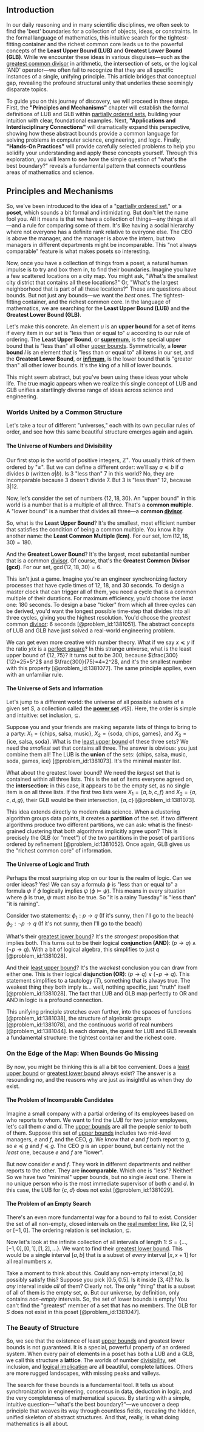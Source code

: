 ## Introduction
In our daily reasoning and in many scientific disciplines, we often seek to find the 'best' boundaries for a collection of objects, ideas, or constraints. In the formal language of mathematics, this intuitive search for the tightest-fitting container and the richest common core leads us to the powerful concepts of the **Least Upper Bound (LUB)** and **Greatest Lower Bound (GLB)**. While we encounter these ideas in various disguises—such as the [greatest common divisor](@article_id:142453) in arithmetic, the intersection of sets, or the logical 'AND' operator—we often fail to recognize that they are all specific instances of a single, unifying principle. This article bridges that conceptual gap, revealing the profound structural unity that underlies these seemingly disparate topics.

To guide you on this journey of discovery, we will proceed in three steps. First, the **"Principles and Mechanisms"** chapter will establish the formal definitions of LUB and GLB within [partially ordered sets](@article_id:274266), building your intuition with clear, foundational examples. Next, **"Applications and Interdisciplinary Connections"** will dramatically expand this perspective, showing how these abstract bounds provide a common language for solving problems in computer science, engineering, and logic. Finally, **"Hands-On Practices"** will provide carefully selected problems to help you solidify your understanding and apply these concepts yourself. Through this exploration, you will learn to see how the simple question of "what's the best boundary?" reveals a fundamental pattern that connects countless areas of mathematics and science.

## Principles and Mechanisms

So, we've been introduced to the idea of a "[partially ordered set](@article_id:154508)," or a **poset**, which sounds a bit formal and intimidating. But don't let the name fool you. All it means is that we have a collection of things—any things at all—and a rule for comparing some of them. It's like having a social hierarchy where not everyone has a definite rank relative to everyone else. The CEO is above the manager, and the manager is above the intern, but two managers in different departments might be incomparable. This "not always comparable" feature is what makes posets so interesting.

Now, once you have a collection of things from a poset, a natural human impulse is to try and box them in, to find their boundaries. Imagine you have a few scattered locations on a city map. You might ask, "What's the smallest city district that contains all these locations?" Or, "What's the largest neighborhood that is part of all these locations?" These are questions about bounds. But not just any bounds—we want the *best* ones. The tightest-fitting container, and the richest common core. In the language of mathematics, we are searching for the **Least Upper Bound (LUB)** and the **Greatest Lower Bound (GLB)**.

Let's make this concrete. An element $u$ is an **upper bound** for a set of items if every item in our set is "less than or equal to" $u$ according to our rule of ordering. The **Least Upper Bound**, or **[supremum](@article_id:140018)**, is the special upper bound that is "less than" all other [upper bounds](@article_id:274244). Symmetrically, a **lower bound** $l$ is an element that is "less than or equal to" all items in our set, and the **Greatest Lower Bound**, or **[infimum](@article_id:139624)**, is the lower bound that is "greater than" all other lower bounds. It's the king of a hill of lower bounds.

This might seem abstract, but you've been using these ideas your whole life. The true magic appears when we realize this single concept of LUB and GLB unifies a startlingly diverse range of ideas across science and engineering.

### Worlds United by a Common Structure

Let's take a tour of different "universes," each with its own peculiar rules of order, and see how this same beautiful structure emerges again and again.

#### The Universe of Numbers and Divisibility

Our first stop is the world of positive integers, $\mathbb{Z}^+$. You usually think of them ordered by "$\le$". But we can define a different order: we’ll say $a \preceq b$ if $a$ divides $b$ (written $a|b$). Is 3 "less than" 7 in this world? No, they are incomparable because 3 doesn't divide 7. But 3 is "less than" 12, because $3|12$.

Now, let’s consider the set of numbers $\{12, 18, 30\}$. An "upper bound" in this world is a number that is a multiple of all three. That's a **common multiple**. A "lower bound" is a number that divides all three—a **common [divisor](@article_id:187958)**.

So, what is the **Least Upper Bound**? It's the smallest, most efficient number that satisfies the condition of being a common multiple. You know it by another name: the **Least Common Multiple (lcm)**. For our set, $\operatorname{lcm}(12, 18, 30) = 180$.

And the **Greatest Lower Bound**? It's the largest, most substantial number that is a common [divisor](@article_id:187958). Of course, that's the **Greatest Common Divisor (gcd)**. For our set, $\operatorname{gcd}(12, 18, 30) = 6$.

This isn't just a game. Imagine you're an engineer synchronizing factory processes that have cycle times of 12, 18, and 30 seconds. To design a master clock that can trigger all of them, you need a cycle that is a common multiple of their durations. For maximum efficiency, you’d choose the *least* one: 180 seconds. To design a base "ticker" from which all three cycles can be derived, you'd want the longest possible time-step that divides into all three cycles, giving you the highest resolution. You'd choose the *greatest* common [divisor](@article_id:187958): 6 seconds [@problem_id:1381051]. The abstract concepts of LUB and GLB have just solved a real-world engineering problem.

We can get even more creative with number theory. What if we say $x \preceq y$ if the ratio $y/x$ is a [perfect square](@article_id:635128)? In this strange universe, what is the least upper bound of $\{12, 75\}$? It turns out to be 300, because $\frac{300}{12}=25=5^2$ and $\frac{300}{75}=4=2^2$, and it's the smallest number with this property [@problem_id:1381077]. The same principle applies, even with an unfamiliar rule.

#### The Universe of Sets and Information

Let's jump to a different world: the universe of all possible subsets of a given set $S$, a collection called the **[power set](@article_id:136929)** $\mathcal{P}(S)$. Here, the order is simple and intuitive: set inclusion, $\subseteq$.

Suppose you and your friends are making separate lists of things to bring to a party: $X_1 = \{\text{chips, salsa, music}\}$, $X_2 = \{\text{soda, chips, games}\}$, and $X_3 = \{\text{ice, salsa, soda}\}$. What is the [least upper bound](@article_id:142417) of these three sets? We need the *smallest* set that contains all three. The answer is obvious: you just combine them all! The LUB is the **union** of the sets: $\{\text{chips, salsa, music, soda, games, ice}\}$ [@problem_id:1381073]. It's the minimal master list.

What about the greatest lower bound? We need the *largest* set that is contained within all three lists. This is the set of items everyone agreed on, the **intersection**: in this case, it appears to be the empty set, as no single item is on all three lists. If the first two lists were $X_1 = \{a, b, c, f\}$ and $X_2 = \{a, c, d, g\}$, their GLB would be their intersection, $\{a, c\}$ [@problem_id:1381073].

This idea extends directly to modern data science. When a clustering algorithm groups data points, it creates a **partition** of the set. If two different algorithms produce two different partitions, we can ask: what is the finest-grained clustering that both algorithms implicitly agree upon? This is precisely the GLB (or "meet") of the two partitions in the poset of partitions ordered by refinement [@problem_id:1381052]. Once again, GLB gives us the "richest common core" of information.

#### The Universe of Logic and Truth

Perhaps the most surprising stop on our tour is the realm of logic. Can we order ideas? Yes! We can say a formula $\phi$ is "less than or equal to" a formula $\psi$ if $\phi$ logically implies $\psi$ ($\phi \models \psi$). This means in every situation where $\phi$ is true, $\psi$ must also be true. So "it is a rainy Tuesday" is "less than" "it is raining".

Consider two statements:
$\phi_1: p \to q$ (If it's sunny, then I'll go to the beach)
$\phi_2: \neg p \to q$ (If it's not sunny, then I'll go to the beach)

What's their [greatest lower bound](@article_id:141684)? It's the *strongest* proposition that implies both. This turns out to be their logical **conjunction (AND)**: $(p \to q) \land (\neg p \to q)$. With a bit of logical algebra, this simplifies to just $q$ [@problem_id:1381028].

And their [least upper bound](@article_id:142417)? It's the *weakest* conclusion you can draw from either one. This is their logical **disjunction (OR)**: $(p \to q) \lor (\neg p \to q)$. This statement simplifies to a tautology ($T$), something that is always true. The weakest thing they both imply is... well, nothing specific, just "truth" itself [@problem_id:1381028]. The fact that LUB and GLB map perfectly to OR and AND in logic is a profound connection.

This unifying principle stretches even further, into the spaces of functions [@problem_id:1381038], the structure of algebraic groups [@problem_id:1381078], and the continuous world of real numbers [@problem_id:1381044]. In each domain, the quest for LUB and GLB reveals a fundamental structure: the tightest container and the richest core.

### On the Edge of the Map: When Bounds Go Missing

By now, you might be thinking this is all a bit too convenient. Does a [least upper bound](@article_id:142417) or [greatest lower bound](@article_id:141684) always exist? The answer is a resounding *no*, and the reasons why are just as insightful as when they do exist.

#### The Problem of Incomparable Candidates

Imagine a small company with a partial ordering of its employees based on who reports to whom. We want to find the LUB for two junior employees, let's call them $c$ and $d$. The [upper bounds](@article_id:274244) are all the people senior to both of them. Suppose this set of [upper bounds](@article_id:274244) includes two mid-level managers, $e$ and $f$, and the CEO, $g$. We know that $e$ and $f$ both report to $g$, so $e \preceq g$ and $f \preceq g$. The CEO $g$ is an upper bound, but certainly not the *least* one, because $e$ and $f$ are "lower".

But now consider $e$ and $f$. They work in different departments and neither reports to the other. They are **incomparable**. Which one is "less"? Neither! So we have two "minimal" upper bounds, but no single *least* one. There is no unique person who is the most immediate supervisor of both $c$ and $d$. In this case, the LUB for $\{c, d\}$ does not exist [@problem_id:1381029].

#### The Problem of an Empty Search

There's an even more fundamental way for a bound to fail to exist. Consider the set of all non-empty, closed intervals on the [real number line](@article_id:146792), like $[2, 5]$ or $[-1, 0]$. The ordering relation is set inclusion, $\subseteq$.

Now let's look at the infinite collection of all intervals of length 1: $S = \{ \dots, [-1, 0], [0, 1], [1, 2], \dots \}$. We want to find their [greatest lower bound](@article_id:141684). This would be a single interval $[a, b]$ that is a subset of *every* interval $[x, x+1]$ for all real numbers $x$.

Take a moment to think about this. Could any non-empty interval $[a, b]$ possibly satisfy this? Suppose you pick $[0.5, 0.5]$. Is it inside $[3, 4]$? No. Is *any* interval inside *all* of them? Clearly not. The only "thing" that is a subset of all of them is the empty set, $\emptyset$. But our universe, by definition, only contains *non-empty* intervals. So, the set of lower bounds is empty! You can't find the "greatest" member of a set that has no members. The GLB for $S$ does not exist in this poset [@problem_id:1381047].

### The Beauty of Structure

So, we see that the existence of least [upper bounds](@article_id:274244) and greatest lower bounds is not guaranteed. It is a special, powerful property of an ordered system. When every pair of elements in a poset has both a LUB and a GLB, we call this structure a **lattice**. The worlds of number [divisibility](@article_id:190408), set inclusion, and [logical implication](@article_id:273098) are all beautiful, complete lattices. Others are more rugged landscapes, with missing peaks and valleys.

The search for these bounds is a fundamental tool. It tells us about synchronization in engineering, consensus in data, deduction in logic, and the very completeness of mathematical spaces. By starting with a simple, intuitive question—"what's the best boundary?"—we uncover a deep principle that weaves its way through countless fields, revealing the hidden, unified skeleton of abstract structures. And that, really, is what doing mathematics is all about.